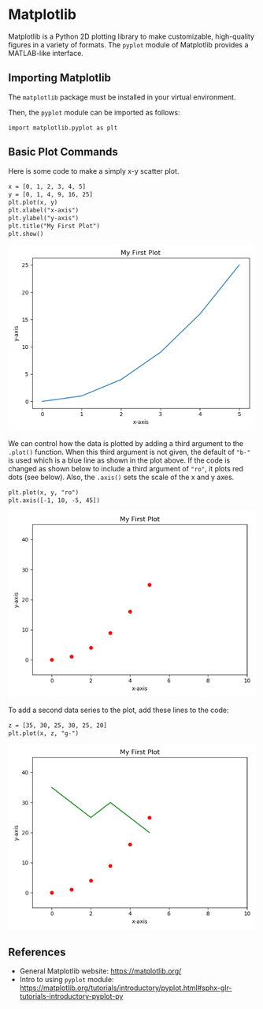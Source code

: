 # Matplotlib
Matplotlib is a Python 2D plotting library to make customizable, high-quality
figures in a variety of formats.  The `pyplot` module of Matplotlib provides
a MATLAB-like interface.  

## Importing Matplotlib
The `matplotlib` package must be installed in your virtual environment.

Then, the `pyplot` module can be imported as follows:
```
import matplotlib.pyplot as plt
```
## Basic Plot Commands
Here is some code to make a simply x-y scatter plot.
```
x = [0, 1, 2, 3, 4, 5]
y = [0, 1, 4, 9, 16, 25]
plt.plot(x, y)
plt.xlabel("x-axis")
plt.ylabel("y-axis")
plt.title("My First Plot")
plt.show()
```
![myplot.png](matplotlib_files/myplot.png)

We can control how the data is plotted by adding a third argument to the 
`.plot()` function.  When this third argument is not given, the default of 
`"b-"` is used which is a blue line as shown in the plot above.  If the code
is changed as shown below to include a third argument of `"ro"`, it plots
red dots (see below).  Also, the `.axis()` sets the scale of
the x and y axes.
```
plt.plot(x, y, "ro")
plt.axis([-1, 10, -5, 45])
```

![myplot2.png](matplotlib_files/myplot2.png)  

To add a second data series to the plot, add these lines to the code:
```
z = [35, 30, 25, 30, 25, 20]
plt.plot(x, z, "g-")
```
![myplot3.png](matplotlib_files/myplot3.png)

## References
* General Matplotlib website:  https://matplotlib.org/
* Intro to using `pyplot` module:  https://matplotlib.org/tutorials/introductory/pyplot.html#sphx-glr-tutorials-introductory-pyplot-py

<!--- Removed because using Jupyter Notebooks for intro, which asks to do
this exercise.
## In Class Exercise
* Write a function that generates two `numpy` arrays:
  - `time` that contains linear values from 0 to 10
  - `y` that contains the `sin` of the values in `time`
  -  Use the function `np.sin()`
* Generate a plot of `y` vs. `time` using `matplotlib`
--->